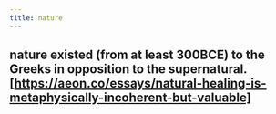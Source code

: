 ```yaml
---
title: nature
---
```


## nature existed (from at least 300BCE) to the Greeks in opposition to the supernatural. [https://aeon.co/essays/natural-healing-is-metaphysically-incoherent-but-valuable]
